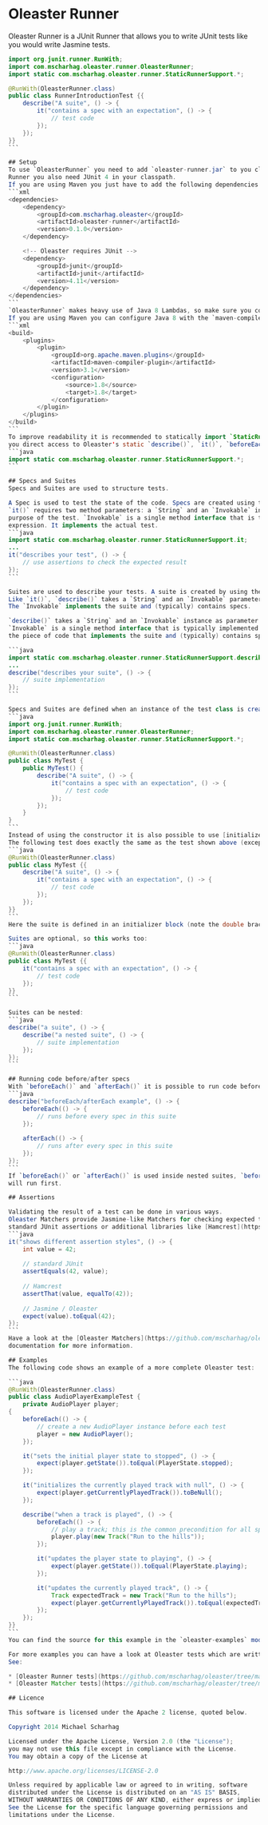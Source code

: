 Oleaster Runner
=====
Oleaster Runner is a JUnit Runner that allows you to write JUnit tests like you would write Jasmine tests.

````java
import org.junit.runner.RunWith;
import com.mscharhag.oleaster.runner.OleasterRunner;
import static com.mscharhag.oleaster.runner.StaticRunnerSupport.*;

@RunWith(OleasterRunner.class)
public class RunnerIntroductionTest {{
	describe("A suite", () -> {
		it("contains a spec with an expectation", () -> {
			// test code
		});
	});
}}
```

## Setup
To use `OleasterRunner` you need to add `oleaster-runner.jar` to you classpath. Since `OleasterRunner` is a JUnit
Runner you also need JUnit 4 in your classpath.
If you are using Maven you just have to add the following dependencies to your `pom.xml`:
```xml
<dependencies>
	<dependency>
		<groupId>com.mscharhag.oleaster</groupId>
		<artifactId>oleaster-runner</artifactId>
		<version>0.1.0</version>
	</dependency>

	<!-- Oleaster requires JUnit -->
	<dependency>
		<groupId>junit</groupId>
		<artifactId>junit</artifactId>
		<version>4.11</version>
	</dependency>
</dependencies>
```
`OleasterRunner` makes heavy use of Java 8 Lambdas, so make sure you configured Java 8 for you project.
If you are using Maven you can configure Java 8 with the `maven-compiler-plugin` plugin:
```xml
<build>
	<plugins>
		<plugin>
			<groupId>org.apache.maven.plugins</groupId>
			<artifactId>maven-compiler-plugin</artifactId>
			<version>3.1</version>
			<configuration>
				<source>1.8</source>
				<target>1.8</target>
			</configuration>
		</plugin>
	</plugins>
</build>
```
To improve readability it is recommended to statically import `StaticRunnerSupport.*` in your test classes. This gives
you direct access to Oleaster's static `describe()`, `it()`, `beforeEach()` and `afterEach()` methods:
```java
import static com.mscharhag.oleaster.runner.StaticRunnerSupport.*;
```

## Specs and Suites
Specs and Suites are used to structure tests. 

A Spec is used to test the state of the code. Specs are created using the static `StaticRunnerSupport.it()` method. 
`it()` requires two method parameters: a `String` and an `Invokable` instance. The `String` is used to describe the
purpose of the test. `Invokable` is a single method interface that is typically implemented using a Java 8 lambda 
expression. It implements the actual test.
```java
import static com.mscharhag.oleaster.runner.StaticRunnerSupport.it;
...
it("describes your test", () -> {
	// use assertions to check the expected result
});
```

Suites are used to describe your tests. A suite is created by using the static `StaticRunnerSupport.describe()` method.
Like `it()`, `describe()` takes a `String` and an `Invokable` parameter. The `String` describes the suite.
The `Invokable` implements the suite and (typically) contains specs.

`describe()` takes a `String` and an `Invokable` instance as parameter. The String parameter is used to describe the purpose of your tests.
`Invokable` is a single method interface that is typically implemented using a Java 8 lambda expression. It represents
the piece of code that implements the suite and (typically) contains specs.

```java
import static com.mscharhag.oleaster.runner.StaticRunnerSupport.describe;
...
describe("describes your suite", () -> {
	// suite implementation
});
```

Specs and Suites are defined when an instance of the test class is created (e.g. in the constructor of test class).
```java
import org.junit.runner.RunWith;
import com.mscharhag.oleaster.runner.OleasterRunner;
import static com.mscharhag.oleaster.runner.StaticRunnerSupport.*;

@RunWith(OleasterRunner.class)
public class MyTest {
	public MyTest() {
		describe("A suite", () -> {
			it("contains a spec with an expectation", () -> {
				// test code
			});
		});
	}
}
```
Instead of using the constructor it is also possible to use [initializer blocks](http://docs.oracle.com/javase/tutorial/java/javaOO/initial.html).
The following test does exactly the same as the test shown above (except that imports are skipped).
```java
@RunWith(OleasterRunner.class)
public class MyTest {{
	describe("A suite", () -> {
		it("contains a spec with an expectation", () -> {
			// test code
		});
	});
}}
```
Here the suite is defined in an initializer block (note the double braces).

Suites are optional, so this works too:
```java
@RunWith(OleasterRunner.class)
public class MyTest {{
	it("contains a spec with an expectation", () -> {
		// test code
	});
}}
```

Suites can be nested:
```java
describe("a suite", () -> {
	describe("a nested suite", () -> {
		// suite implementation
	});
});
```

## Running code before/after specs
With `beforeEach()` and `afterEach()` it is possible to run code before and after a spec is executed:
```java
describe("beforeEach/afterEach example", () -> {
	beforeEach(() -> {
		// runs before every spec in this suite
	});
	
	afterEach(() -> {
		// runs after every spec in this suite  
	});
});
```
If `beforeEach()` or `afterEach()` is used inside nested suites, `beforeEach()`/`afterEach()` blocks of the outer suite
will run first.

## Assertions

Validating the result of a test can be done in various ways.
Oleaster Matchers provide Jasmine-like Matchers for checking expected test results. However it is also possible to use
standard JUnit assertions or additional libraries like [Hamcrest](https://github.com/hamcrest/JavaHamcrest).
```java
it("shows different assertion styles", () -> {
	int value = 42;
	
	// standard JUnit
	assertEquals(42, value);
	 
	// Hamcrest
	assertThat(value, equalTo(42));
	 
	// Jasmine / Oleaster
	expect(value).toEqual(42); 
});
```
Have a look at the [Oleaster Matchers](https://github.com/mscharhag/oleaster/blob/master/oleaster-matcher/README.md)
documentation for more information.

## Examples
The following code shows an example of a more complete Oleaster test:

```java
@RunWith(OleasterRunner.class)
public class AudioPlayerExampleTest {
	private AudioPlayer player;
{
	beforeEach(() -> {
		// create a new AudioPlayer instance before each test
		player = new AudioPlayer();
	});

	it("sets the initial player state to stopped", () -> {
		expect(player.getState()).toEqual(PlayerState.stopped);
	});

	it("initializes the currently played track with null", () -> {
		expect(player.getCurrentlyPlayedTrack()).toBeNull();
	});

	describe("when a track is played", () -> {
		beforeEach(() -> {
			// play a track; this is the common precondition for all specs in this suite
			player.play(new Track("Run to the hills"));
		});

		it("updates the player state to playing", () -> {
			expect(player.getState()).toEqual(PlayerState.playing);
		});

		it("updates the currently played track", () -> {
			Track expectedTrack = new Track("Run to the hills");
			expect(player.getCurrentlyPlayedTrack()).toEqual(expectedTrack);
		});
	});
}}
```
You can find the source for this example in the `oleaster-examples` module (see: [AudioPlayerExampleTest.java](https://github.com/mscharhag/oleaster/blob/master/oleaster-examples/src/test/java/com/mscharhag/oleaster/examples/AudioPlayerExampleTest.java)).

For more examples you can have a look at Oleaster tests which are written with Oleaster.
See:

* [Oleaster Runner tests](https://github.com/mscharhag/oleaster/tree/master/oleaster-runner/src/test/java/com/mscharhag/oleaster/runner)
* [Oleaster Matcher tests](https://github.com/mscharhag/oleaster/tree/master/oleaster-matcher/src/test/java/com/mscharhag/oleaster/matcher/matchers)

## Licence

This software is licensed under the Apache 2 license, quoted below.

Copyright 2014 Michael Scharhag

Licensed under the Apache License, Version 2.0 (the "License");
you may not use this file except in compliance with the License.
You may obtain a copy of the License at

http://www.apache.org/licenses/LICENSE-2.0

Unless required by applicable law or agreed to in writing, software
distributed under the License is distributed on an "AS IS" BASIS,
WITHOUT WARRANTIES OR CONDITIONS OF ANY KIND, either express or implied.
See the License for the specific language governing permissions and
limitations under the License.